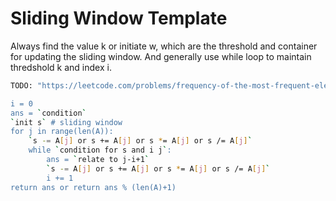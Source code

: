 # Sliding Window Template

Always find the value k or initiate w, which are the threshold and container for updating the sliding window. And generally use while loop to maintain thredshold k and index i.

``` sh
TODO: "https://leetcode.com/problems/frequency-of-the-most-frequent-element/discuss/1175090/JavaC%2B%2BPython-Sliding-Window

i = 0
ans = `condition`
`init s` # sliding window
for j in range(len(A)):
    `s -= A[j] or s += A[j] or s *= A[j] or s /= A[j]`
    while `condition for s and i j`:
        ans = `relate to j-i+1`
        `s -= A[j] or s += A[j] or s *= A[j] or s /= A[j]`
        i += 1
return ans or return ans % (len(A)+1)
```
